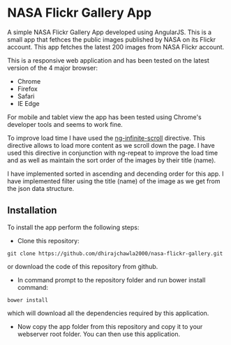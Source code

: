 # NASA Flickr Gallery App
A simple NASA Flickr Gallery App developed using AngularJS. This is a small app that fethces the public images published by NASA on its Flickr account. This app fetches the latest 200 images from NASA Flickr account.

This is a responsive web application and has been tested on the latest version of the 4 major browser:
* Chrome
* Firefox
* Safari
* IE Edge

For mobile and tablet view the app has been tested using Chrome's developer tools and seems to work fine.

To improve load time I have used the [ng-infinite-scroll](http://sroze.github.io/ngInfiniteScroll/index.html) directive. This directive allows to load more content as we scroll down the page. I have used this directive in conjunction with ng-repeat to improve the load time and as well as maintain the sort order of the images by their title (name).

I have implemented sorted in ascending and decending order for this app. I have implemented filter using the title (name) of the image as we get from the json data structure.

## Installation
To install the app perform the following steps:
* Clone this repository:
```
git clone https://github.com/dhirajchawla2000/nasa-flickr-gallery.git
```
or download the code of this repository from github.

* In command prompt to the repository folder and run bower install command:
```
bower install
```
which will download all the dependencies required by this application.

* Now copy the app folder from this repository and copy it to your webserver root folder. You can then use this application.
